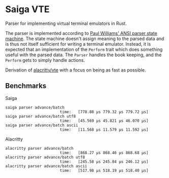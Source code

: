 # Saiga VTE

Parser for implementing virtual terminal emulators in Rust.

The parser is implemented according to [Paul Williams' ANSI parser state
machine]. The state machine doesn't assign meaning to the parsed data and is
thus not itself sufficient for writing a terminal emulator. Instead, it is
expected that an implementation of the `Perform` trait which does something
useful with the parsed data. The `Parser` handles the book keeping, and the
`Perform` gets to simply handle actions.

Derivation of [alacritty/vte] with a focus on being as fast as possible.

## Benchmarks

Saiga

```raw
saiga parser advance/batch
                        time:   [778.88 µs 779.32 µs 779.72 µs]
saiga parser advance/batch utf8
                        time:   [45.569 µs 45.821 µs 46.070 µs]
saiga parser advance/batch ascii
                        time:   [11.568 µs 11.579 µs 11.592 µs]
```

Alacritty

```raw
alacritty parser advance/batch
                        time:   [868.27 µs 868.46 µs 868.68 µs]
alacritty parser advance/batch utf8
                        time:   [245.58 µs 245.84 µs 246.12 µs]
alacritty parser advance/batch ascii
                        time:   [517.98 µs 518.19 µs 518.40 µs]
```

[Paul Williams' ANSI parser state machine]: https://vt100.net/emu/dec_ansi_parser
[alacritty/vte]: https://github.com/alacritty/vte
